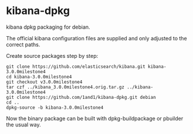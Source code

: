 kibana-dpkg
===========

kibana dpkg packaging for debian.

The official kibana configuration files are supplied and only adjusted to the correct paths.

Create source packages step by step:

```
git clone https://github.com/elasticsearch/kibana.git kibana-3.0.0milestone4
cd kibana-3.0.0milestone4
git checkout v3.0.0milestone4
tar czf ../kibana_3.0.0milestone4.orig.tar.gz ../kibana-3.0.0milestone4
git clone https://github.com/1and1/kibana-dpkg.git debian
cd ..
dpkg-source -b kibana-3.0.0milestone4
```

Now the binary package can be built with dpkg-buildpackage or pbuilder the usual way.
